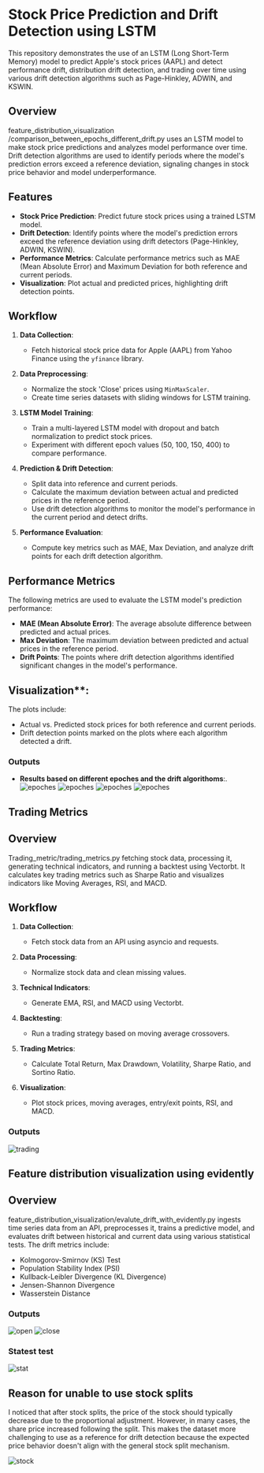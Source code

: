 # Stock Price Prediction and Drift Detection using LSTM

This repository demonstrates the use of an LSTM (Long Short-Term Memory) model to predict Apple's stock prices (AAPL) and detect performance drift, distribution drift detection, and trading over time using various drift detection algorithms such as Page-Hinkley, ADWIN, and KSWIN.

## Overview

feature_distribution_visualization /comparison_between_epochs_different_drift.py uses an LSTM model to make stock price predictions and analyzes model performance over time. Drift detection algorithms are used to identify periods where the model's prediction errors exceed a reference deviation, signaling changes in stock price behavior and model underperformance.

## Features

- **Stock Price Prediction**: Predict future stock prices using a trained LSTM model.
- **Drift Detection**: Identify points where the model's prediction errors exceed the reference deviation using drift detectors (Page-Hinkley, ADWIN, KSWIN).
- **Performance Metrics**: Calculate performance metrics such as MAE (Mean Absolute Error) and Maximum Deviation for both reference and current periods.
- **Visualization**: Plot actual and predicted prices, highlighting drift detection points.

## Workflow

1. **Data Collection**:
   - Fetch historical stock price data for Apple (AAPL) from Yahoo Finance using the `yfinance` library.
   
2. **Data Preprocessing**:
   - Normalize the stock 'Close' prices using `MinMaxScaler`.
   - Create time series datasets with sliding windows for LSTM training.

3. **LSTM Model Training**:
   - Train a multi-layered LSTM model with dropout and batch normalization to predict stock prices.
   - Experiment with different epoch values (50, 100, 150, 400) to compare performance.
   
4. **Prediction & Drift Detection**:
   - Split data into reference and current periods.
   - Calculate the maximum deviation between actual and predicted prices in the reference period.
   - Use drift detection algorithms to monitor the model's performance in the current period and detect drifts.

5. **Performance Evaluation**:
   - Compute key metrics such as MAE, Max Deviation, and analyze drift points for each drift detection algorithm.

## Performance Metrics

The following metrics are used to evaluate the LSTM model's prediction performance:
- **MAE (Mean Absolute Error)**: The average absolute difference between predicted and actual prices.
- **Max Deviation**: The maximum deviation between predicted and actual prices in the reference period.
- **Drift Points**: The points where drift detection algorithms identified significant changes in the model's performance.



## Visualization**:
   The plots include:
   - Actual vs. Predicted stock prices for both reference and current periods.
   - Drift detection points marked on the plots where each algorithm detected a drift.


### Outputs

- **Results based on different epoches and the drift algorithoms**:.
    ![epoches](images/drift_detection_epochs_50.png)
    ![epoches](images/drift_detection_epochs_100.png)
    ![epoches](images/drift_detection_epochs_150.png)
    ![epoches](images/drift_detection_epochs_400.png)






## Trading Metrics

## Overview
Trading_metric/trading_metrics.py fetching stock data, processing it, generating technical indicators, and running a backtest using Vectorbt. It calculates key trading metrics such as Sharpe Ratio and visualizes indicators like Moving Averages, RSI, and MACD.

## Workflow

1. **Data Collection**: 
   - Fetch stock data from an API using asyncio and requests.

2. **Data Processing**: 
   - Normalize stock data and clean missing values.

3. **Technical Indicators**: 
   - Generate EMA, RSI, and MACD using Vectorbt.

4. **Backtesting**: 
   - Run a trading strategy based on moving average crossovers.

5. **Trading Metrics**: 
   - Calculate Total Return, Max Drawdown, Volatility, Sharpe Ratio, and Sortino Ratio.

6. **Visualization**: 
   - Plot stock prices, moving averages, entry/exit points, RSI, and MACD.

### Outputs
![trading](images/Trading.png)


## Feature distribution visualization using evidently
## Overview

feature_distribution_visualization/evalute_drift_with_evidently.py ingests time series data from an API, preprocesses it, trains a predictive model, and evaluates drift between historical and current data using various statistical tests. The drift metrics include:
- Kolmogorov-Smirnov (KS) Test
- Population Stability Index (PSI)
- Kullback-Leibler Divergence (KL Divergence)
- Jensen-Shannon Divergence
- Wasserstein Distance

### Outputs
![open](images/open.png)
![close](images/close.png)

### Statest test
![stat](images/stat.png)


## Reason for unable to use stock splits
I noticed that after stock splits, the price of the stock should typically decrease due to the proportional adjustment. However, in many cases, the share price increased following the split. This makes the dataset more challenging to use as a reference for drift detection because the expected price behavior doesn't align with the general stock split mechanism.

![stock](images/stock_split.png)
